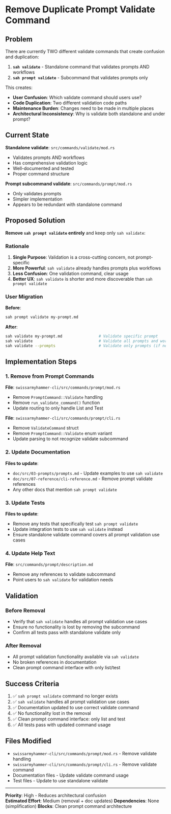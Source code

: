# Remove Duplicate Prompt Validate Command

## Problem

There are currently TWO different validate commands that create confusion and duplication:

1. **`sah validate`** - Standalone command that validates prompts AND workflows
2. **`sah prompt validate`** - Subcommand that validates prompts only

This creates:
- **User Confusion**: Which validate command should users use?
- **Code Duplication**: Two different validation code paths
- **Maintenance Burden**: Changes need to be made in multiple places
- **Architectural Inconsistency**: Why is validate both standalone and under prompt?

## Current State

**Standalone validate**: `src/commands/validate/mod.rs`
- Validates prompts AND workflows
- Has comprehensive validation logic
- Well-documented and tested
- Proper command structure

**Prompt subcommand validate**: `src/commands/prompt/mod.rs`
- Only validates prompts
- Simpler implementation
- Appears to be redundant with standalone command

## Proposed Solution

**Remove `sah prompt validate` entirely** and keep only `sah validate`:

### Rationale

1. **Single Purpose**: Validation is a cross-cutting concern, not prompt-specific
2. **More Powerful**: `sah validate` already handles prompts plus workflows
3. **Less Confusion**: One validation command, clear usage
4. **Better UX**: `sah validate` is shorter and more discoverable than `sah prompt validate`

### User Migration

**Before**:
```bash
sah prompt validate my-prompt.md
```

**After**:
```bash
sah validate my-prompt.md                # Validate specific prompt
sah validate                             # Validate all prompts and workflows
sah validate --prompts                   # Validate only prompts (if needed)
```

## Implementation Steps

### 1. Remove from Prompt Commands

**File**: `swissarmyhammer-cli/src/commands/prompt/mod.rs`
- Remove `PromptCommand::Validate` handling
- Remove `run_validate_command()` function
- Update routing to only handle List and Test

**File**: `swissarmyhammer-cli/src/commands/prompt/cli.rs`
- Remove `ValidateCommand` struct
- Remove `PromptCommand::Validate` enum variant
- Update parsing to not recognize validate subcommand

### 2. Update Documentation

**Files to update**:
- `doc/src/03-prompts/prompts.md` - Update examples to use `sah validate`
- `doc/src/07-reference/cli-reference.md` - Remove prompt validate references
- Any other docs that mention `sah prompt validate`

### 3. Update Tests

**Files to update**:
- Remove any tests that specifically test `sah prompt validate`
- Update integration tests to use `sah validate` instead
- Ensure standalone validate command covers all prompt validation use cases

### 4. Update Help Text

**File**: `src/commands/prompt/description.md`
- Remove any references to validate subcommand
- Point users to `sah validate` for validation needs

## Validation

### Before Removal
- Verify that `sah validate` handles all prompt validation use cases
- Ensure no functionality is lost by removing the subcommand
- Confirm all tests pass with standalone validate only

### After Removal  
- All prompt validation functionality available via `sah validate`
- No broken references in documentation
- Clean prompt command interface with only list/test

## Success Criteria

1. ✅ `sah prompt validate` command no longer exists
2. ✅ `sah validate` handles all prompt validation use cases
3. ✅ Documentation updated to use correct validate command
4. ✅ No functionality lost in the removal
5. ✅ Clean prompt command interface: only list and test
6. ✅ All tests pass with updated command usage

## Files Modified

- `swissarmyhammer-cli/src/commands/prompt/mod.rs` - Remove validate handling
- `swissarmyhammer-cli/src/commands/prompt/cli.rs` - Remove validate command
- Documentation files - Update validate command usage
- Test files - Update to use standalone validate

---

**Priority**: High - Reduces architectural confusion  
**Estimated Effort**: Medium (removal + doc updates)
**Dependencies**: None (simplification)
**Blocks**: Clean prompt command architecture
